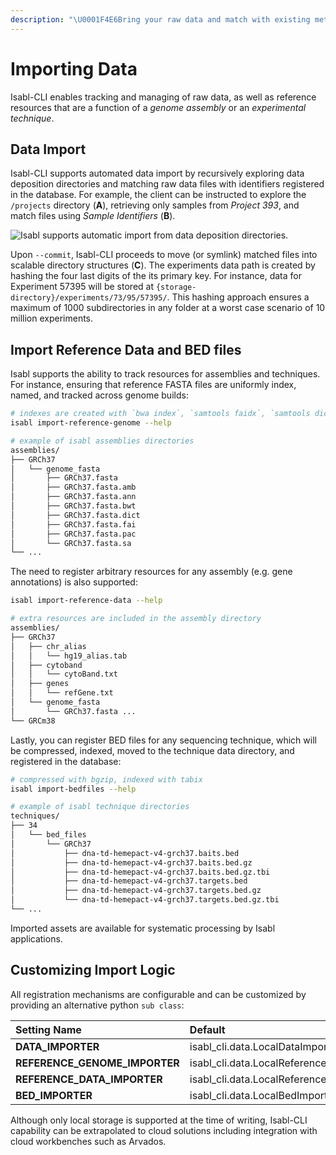 ```yaml
---
description: "\U0001F4E6Bring your raw data and match with existing metadata"
---
```


# Importing Data

Isabl-CLI enables tracking and managing of raw data, as well as reference resources that are a function of a _genome assembly_ or an _experimental technique_.

## Data Import

Isabl-CLI supports automated data import by recursively exploring data deposition directories and matching raw data files with identifiers registered in the database. For example, the client can be instructed to explore the `/projects` directory \(**A**\), retrieving only samples from _Project 393_, and match files using _Sample Identifiers_ \(**B**\).

![Isabl supports automatic import from data deposition directories.](https://user-images.githubusercontent.com/8843150/62899370-a1f2e300-bd25-11e9-9e50-1d88e870d19a.png)

Upon `--commit`, Isabl-CLI proceeds to move \(or symlink\) matched files into scalable directory structures \(**C**\). The experiments data path is created by hashing the four last digits of the its primary key. For instance, data for Experiment 57395 will be stored at `{storage-directory}/experiments/73/95/57395/`. This hashing approach ensures a maximum of 1000 subdirectories in any folder at a worst case scenario of 10 million experiments.

## Import Reference Data and BED files

Isabl supports the ability to track resources for assemblies and techniques. For instance, ensuring that reference FASTA files are uniformly index, named, and tracked across genome builds:

```bash
# indexes are created with `bwa index`, `samtools faidx`, `samtools dict`
isabl import-reference-genome --help

# example of isabl assemblies directories
assemblies/
├── GRCh37
│   └── genome_fasta
│       ├── GRCh37.fasta
│       ├── GRCh37.fasta.amb
│       ├── GRCh37.fasta.ann
│       ├── GRCh37.fasta.bwt
│       ├── GRCh37.fasta.dict
│       ├── GRCh37.fasta.fai
│       ├── GRCh37.fasta.pac
│       └── GRCh37.fasta.sa
└── ...
```

The need to register arbitrary resources for any assembly \(e.g. gene annotations\) is also supported:

```bash
isabl import-reference-data --help

# extra resources are included in the assembly directory
assemblies/
├── GRCh37
│   ├── chr_alias
│   │   └── hg19_alias.tab
│   ├── cytoband
│   │   └── cytoBand.txt
│   ├── genes
│   │   └── refGene.txt
│   └── genome_fasta
│       └── GRCh37.fasta ...
└── GRCm38
```

Lastly, you can register BED files for any sequencing technique, which will be compressed, indexed, moved to the technique data directory, and registered in the database:

```bash
# compressed with bgzip, indexed with tabix
isabl import-bedfiles --help

# example of isabl technique directories
techniques/
├── 34
│   └── bed_files
│       └── GRCh37
│           ├── dna-td-hemepact-v4-grch37.baits.bed
│           ├── dna-td-hemepact-v4-grch37.baits.bed.gz
│           ├── dna-td-hemepact-v4-grch37.baits.bed.gz.tbi
│           ├── dna-td-hemepact-v4-grch37.targets.bed
│           ├── dna-td-hemepact-v4-grch37.targets.bed.gz
│           └── dna-td-hemepact-v4-grch37.targets.bed.gz.tbi
└── ...
```

Imported assets are available for systematic processing by Isabl applications.

## Customizing Import Logic

All registration mechanisms are configurable and can be customized by providing an alternative python `sub class`:

| Setting Name | Default |
| :--- | :--- |
| **DATA\_IMPORTER** | isabl\_cli.data.LocalDataImporter |
| **REFERENCE\_GENOME\_IMPORTER** | isabl\_cli.data.LocalReferenceGenomeImporter |
| **REFERENCE\_DATA\_IMPORTER** | isabl\_cli.data.LocalReferenceDataImporter |
| **BED\_IMPORTER** | isabl\_cli.data.LocalBedImporter |

Although only local storage is supported at the time of writing, Isabl-CLI capability can be extrapolated to cloud solutions including integration with cloud workbenches such as Arvados.

